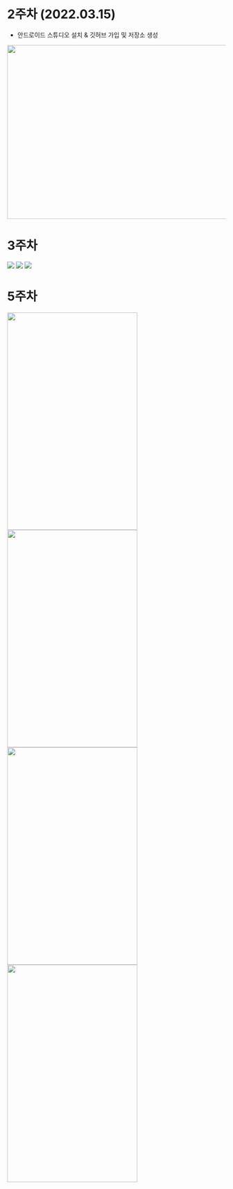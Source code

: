 # 2주차 (2022.03.15)
  - 안드로이드 스튜디오 설치 & 깃허브 가입 및 저장소 생성
  
  <img width="600" height="400" src="./pic/2st_app.PNG"></img>

# 3주차
<img width="" height="" src="./pic/네이버.PNG"></img>
<img width="" height="" src="./pic/전화걸기.PNG"></img>
<img width="" height="" src="./pic/메세지.PNG"></img>

# 5주차
<img width="300" height="500" src="./pic/소스코드1.PNG"></img>
<img width="300" height="500" src="./pic/소스코드2.PNG"></img>
<img width="300" height="500" src="./pic/강아지.PNG"></img>
<img width="300" height="500" src="./pic/고양이.PNG"></img>

